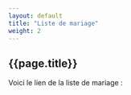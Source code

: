 ```yaml
---
layout: default
title: "Liste de mariage"
weight: 2
---
```


## {{page.title}}


Voici le lien de la liste de mariage :
